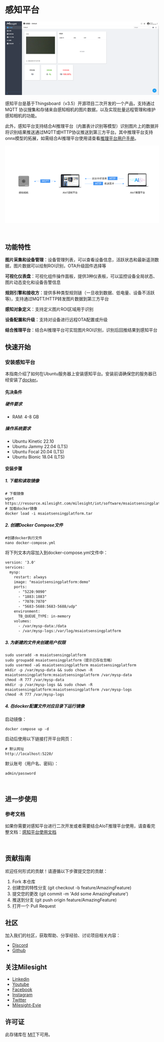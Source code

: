 # 感知平台 

![4acb54a49175fc2c38a9a2b1c8b8bd4c.png](4acb54a49175fc2c38a9a2b1c8b8bd4c.png)

感知平台是基于Thingsboard（v3.5）开源项目二次开发的一个产品，支持通过MQTT 协议搜集和存储来自感知相机的图片数据，以及实现批量远程管理和维护感知相机的功能。

此外，感知平台支持结合AI推理平台（内置表计识别等模型）识别图片上的数据并将识别结果推送通过MQTT或HTTP协议推送到第三方平台。其中推理平台支持onnx模型的拓展，如需结合AI推理平台使用请查看[推理平台用户手册](https://resource.milesight.com/milesight/iot/document/aiot-inference-platform-user-guide-en.pdf)。

![AI关系图](ai_image_ch.png)

<br/>

## 功能特性

**图片采集和设备管理**：设备管理列表，可以查看设备信息，活跃状态和最新遥测数据，图片数据可以绘制ROI识别，OTA升级固件选择等

**可视化仪表盘**：可视化组件操作面板，提供3种仪表板，可以监控设备全局状态、图片动态变化和设备告警信息

**规则引擎和接收方**：提供多种类型规则链（一旦收到数据、低电量、设备不活跃等)，支持通过MQTT/HTTP转发图片数据到第三方平台

**感知对象定义**：支持定义图片ROI区域用于识别

**设备配置和升级**：支持对设备进行远程OTA配置或升级

**结合推理平台**：结合AI推理平台可实现图片ROI识别，识别后回推结果到感知平台




## 快速开始

### 安装感知平台

本指南介绍了如何在Ubuntu服务器上安装感知平台。安装前请确保您的服务器已经安装了[docker](https://docs.docker.com/engine/install/ubuntu/)。

#### 先决条件

##### 硬件要求

- RAM: 4-8 GB

##### 操作系统要求

- Ubuntu Kinetic 22.10
- Ubuntu Jammy 22.04 (LTS)
- Ubuntu Focal 20.04 (LTS)
- Ubuntu Bionic 18.04 (LTS)

#### 安装步骤

##### 1. 下载和读取镜像

```
# 下载镜像
wget https://resource.milesight.com/milesight/iot/software/msaiotsensingplatform.tar
# 加载docker镜像
docker load -i msaiotsensingplatform.tar
```

##### 2. 创建Docker Compose文件

```
#创建docker执行文件
nano docker-compose.yml
```

将下列文本内容加入到docker-compose.yml文件中：

```
version: '3.0'
services:
  mysp:
    restart: always
    image: "msaiotsensingplatform:demo"
    ports:
      - "5220:9090"
      - "1883:1883"
      - "7070:7070"
      - "5683-5688:5683-5688/udp"
    environment:
      TB_QUEUE_TYPE: in-memory 
    volumes:
      - /var/mysp-data:/data
      - /var/mysp-logs:/var/log/msaiotsensingplatform
```

##### 3. 为新建的文件夹创建用户权限

```
sudo useradd -m msaiotsensingplatform
sudo groupadd msaiotsensingplatform（提示已存在忽略）
sudo usermod -aG msaiotsensingplatform msaiotsensingplatform
mkdir -p /var/mysp-data && sudo chown -R msaiotsensingplatform:msaiotsensingplatform /var/mysp-data
chmod -R 777 /var/mysp-data
mkdir -p /var/mysp-logs && sudo chown -R msaiotsensingplatform:msaiotsensingplatform /var/mysp-logs
chmod -R 777 /var/mysp-logs
```

##### 4. 在docker配置文件对应目录下运行镜像

启动镜像：

```
docker compose up -d
```

启动后使用以下链接打开平台网页：

```
# 默认网址 
http://localhost:5220/
```
默认账号（用户名、密码）：
```
admin/password
```

<br/>

## 进一步使用

### 参考文档

如果你需要对感知平台进行二次开发或者需要结合AIoT推理平台使用，请查看完整文档：[感知平台使用文档](https://github.com/1043021051/test/blob/main/README_BUILD.md)

<br/>

## 贡献指南

欢迎任何形式的贡献！请遵循以下步骤提交您的贡献：

1. Fork 本仓库
2. 创建您的特性分支 (git checkout -b feature/AmazingFeature)
3. 提交您的更改 (git commit -m 'Add some AmazingFeature')
4. 推送到分支 (git push origin feature/AmazingFeature)
5. 打开一个 Pull Request


## 社区

加入我们的社区，获取帮助、分享经验、讨论项目相关内容：

- [Discord](https://discord.gg/vNFxbwfErm "Discord")
- [Github](https://github.com/Milesight-IoT "GitHub")

## 关注Milesight

- [Linkedin](https://www.linkedin.com/company/milesightiot "Linkedin")
- [Youtube](https://www.youtube.com/c/MilesightIoT "Youtube")
- [Facebook](https://www.facebook.com/MilesightIoT "Facebook")
- [Instagram](https://www.instagram.com/milesightiot/ "Instagram")
- [Twitter](https://twitter.com/MilesightIoT "Twitter")
- [Milesight-Evie](https://www.linkedin.com/in/milesight-evie/ "Milesight-Evie")

## 许可证

此存储库在 [MIT](LICENSE)下可用。
